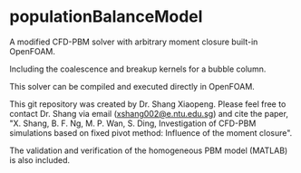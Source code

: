 # populationBalanceModel
A modified CFD-PBM solver with arbitrary moment closure built-in OpenFOAM. 

Including the coalescence and breakup kernels for a bubble column.

This solver can be compiled and executed directly in OpenFOAM.

This git repository was created by Dr. Shang Xiaopeng. Please feel free to contact Dr. Shang via email (xshang002@e.ntu.edu.sg) and cite the paper, "X. Shang, B. F. Ng, M. P. Wan, S. Ding, Investigation of CFD-PBM simulations based on fixed pivot method: Influence of the moment closure".

The validation and verification of the homogeneous PBM model (MATLAB) is also included.
